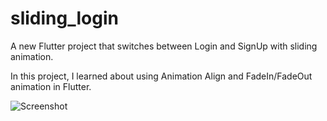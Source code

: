 # sliding_login
A new Flutter project that switches between Login and SignUp with sliding animation.

In this project, I learned about using Animation Align and FadeIn/FadeOut animation in Flutter.

![Screenshot](https://github.com/lalwanirishabh/Sliding-Login/assets/98076785/fdf07417-3127-4fcf-ae14-82810bdeb87d)


